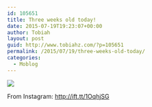 ```yaml
---
id: 105651
title: Three weeks old today!
date: 2015-07-19T19:23:07+00:00
author: Tobiah
layout: post
guid: http://www.tobiahz.com/?p=105651
permalink: /2015/07/19/three-weeks-old-today/
categories:
  - Moblog
---
```

<div>
  <img src='https://i1.wp.com/scontent.cdninstagram.com/hphotos-xaf1/t51.2885-15/e15/11282199_734632469982500_475406949_n.jpg?w=660&#038;ssl=1' data-recalc-dims="1" /></p> 
  
  <div>
    From Instagram: <a href="http://ift.tt/1OqhjSG">http://ift.tt/1OqhjSG</a>
  </div>
</div>